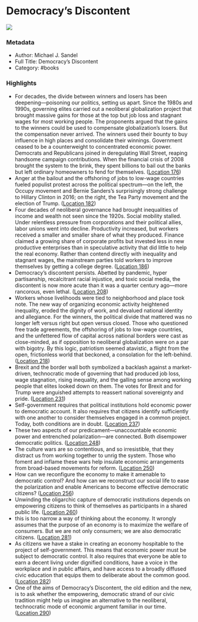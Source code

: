 # Democracy’s Discontent

![](https://m.media-amazon.com/images/I/61jSEg24wdL._SY160.jpg)

### Metadata

- Author: Michael J. Sandel
- Full Title: Democracy’s Discontent
- Category: #books

### Highlights

- For decades, the divide between winners and losers has been deepening—poisoning our politics, setting us apart. Since the 1980s and 1990s, governing elites carried out a neoliberal globalization project that brought massive gains for those at the top but job loss and stagnant wages for most working people. The proponents argued that the gains to the winners could be used to compensate globalization’s losers. But the compensation never arrived. The winners used their bounty to buy influence in high places and consolidate their winnings. Government ceased to be a counterweight to concentrated economic power. Democrats and Republicans joined in deregulating Wall Street, reaping handsome campaign contributions. When the financial crisis of 2008 brought the system to the brink, they spent billions to bail out the banks but left ordinary homeowners to fend for themselves. ([Location 176](https://readwise.io/to_kindle?action=open&asin=B0B3JSJ8T2&location=176))
- Anger at the bailout and the offshoring of jobs to low-wage countries fueled populist protest across the political spectrum—on the left, the Occupy movement and Bernie Sanders’s surprisingly strong challenge to Hillary Clinton in 2016; on the right, the Tea Party movement and the election of Trump. ([Location 182](https://readwise.io/to_kindle?action=open&asin=B0B3JSJ8T2&location=182))
- Four decades of neoliberal governance had brought inequalities of income and wealth not seen since the 1920s. Social mobility stalled. Under relentless pressure from corporations and their political allies, labor unions went into decline. Productivity increased, but workers received a smaller and smaller share of what they produced. Finance claimed a growing share of corporate profits but invested less in new productive enterprises than in speculative activity that did little to help the real economy. Rather than contend directly with inequality and stagnant wages, the mainstream parties told workers to improve themselves by getting a college degree. ([Location 186](https://readwise.io/to_kindle?action=open&asin=B0B3JSJ8T2&location=186))
- Democracy’s discontent persists. Abetted by pandemic, hyper partisanship, recalcitrant racial injustice, and toxic social media, the discontent is now more acute than it was a quarter century ago—more rancorous, even lethal. ([Location 208](https://readwise.io/to_kindle?action=open&asin=B0B3JSJ8T2&location=208))
- Workers whose livelihoods were tied to neighborhood and place took note. The new way of organizing economic activity heightened inequality, eroded the dignity of work, and devalued national identity and allegiance. For the winners, the political divide that mattered was no longer left versus right but open versus closed. Those who questioned free trade agreements, the offshoring of jobs to low-wage countries, and the unfettered flow of capital across national borders were cast as close-minded, as if opposition to neoliberal globalization were on a par with bigotry. By this logic, patriotism seemed atavistic, a flight from the open, frictionless world that beckoned, a consolation for the left-behind. ([Location 218](https://readwise.io/to_kindle?action=open&asin=B0B3JSJ8T2&location=218))
- Brexit and the border wall both symbolized a backlash against a market-driven, technocratic mode of governing that had produced job loss, wage stagnation, rising inequality, and the galling sense among working people that elites looked down on them. The votes for Brexit and for Trump were anguished attempts to reassert national sovereignty and pride. ([Location 231](https://readwise.io/to_kindle?action=open&asin=B0B3JSJ8T2&location=231))
- Self-government requires that political institutions hold economic power to democratic account. It also requires that citizens identify sufficiently with one another to consider themselves engaged in a common project. Today, both conditions are in doubt. ([Location 237](https://readwise.io/to_kindle?action=open&asin=B0B3JSJ8T2&location=237))
- These two aspects of our predicament—unaccountable economic power and entrenched polarization—are connected. Both disempower democratic politics. ([Location 248](https://readwise.io/to_kindle?action=open&asin=B0B3JSJ8T2&location=248))
- The culture wars are so contentious, and so irresistible, that they distract us from working together to unrig the system. Those who foment and inflame these wars help insulate economic arrangements from broad-based movements for reform. ([Location 250](https://readwise.io/to_kindle?action=open&asin=B0B3JSJ8T2&location=250))
- How can we reconfigure the economy to make it amenable to democratic control? And how can we reconstruct our social life to ease the polarization and enable Americans to become effective democratic citizens? ([Location 256](https://readwise.io/to_kindle?action=open&asin=B0B3JSJ8T2&location=256))
- Unwinding the oligarchic capture of democratic institutions depends on empowering citizens to think of themselves as participants in a shared public life. ([Location 260](https://readwise.io/to_kindle?action=open&asin=B0B3JSJ8T2&location=260))
- this is too narrow a way of thinking about the economy. It wrongly assumes that the purpose of an economy is to maximize the welfare of consumers. But we are not only consumers; we are also democratic citizens. ([Location 281](https://readwise.io/to_kindle?action=open&asin=B0B3JSJ8T2&location=281))
- As citizens we have a stake in creating an economy hospitable to the project of self-government. This means that economic power must be subject to democratic control. It also requires that everyone be able to earn a decent living under dignified conditions, have a voice in the workplace and in public affairs, and have access to a broadly diffused civic education that equips them to deliberate about the common good. ([Location 282](https://readwise.io/to_kindle?action=open&asin=B0B3JSJ8T2&location=282))
- One of the aims of Democracy’s Discontent, the old edition and the new, is to ask whether the empowering, democratic strand of our civic tradition might help us imagine an alternative to the neoliberal, technocratic mode of economic argument familiar in our time. ([Location 290](https://readwise.io/to_kindle?action=open&asin=B0B3JSJ8T2&location=290))
